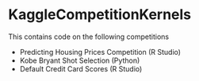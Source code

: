 # KaggleCompetitionKernels

This contains code on the following competitions
- Predicting Housing Prices Competition (R Studio)
- Kobe Bryant Shot Selection (Python)
- Default Credit Card Scores (R Studio)
